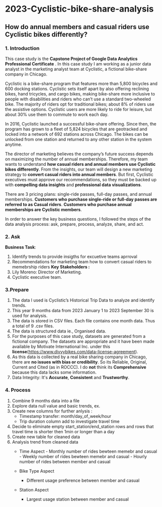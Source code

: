 # 2023-Cyclistic-bike-share-analysis
## How do annual members and casual riders use Cyclistic bikes differently?

### 1. Introduction 

This case study is the **Capstone Project of Google Data Analytics Professional Certificate** . In this case study I am working as a junior data analyst in the marketing analyst team at Cyclistic, a fictional bike-share company in Chicago.

Cyclistic is a bike-share program that features more than 5,800 bicycles and 600 docking stations. Cyclistic sets itself apart by also offering reclining bikes, hand tricycles, and cargo bikes, making bike-share more inclusive to people with disabilities and riders who can’t use a standard two-wheeled bike. The majority of riders opt for traditional bikes; about 8% of riders use the assistive options. Cyclistic users are more likely to ride for leisure, but about 30% use them to commute to work each day.

In 2016, Cyclistic launched a successful bike-share offering. Since then, the program has grown to a fleet of 5,824 bicycles that are geotracked and locked into a network of 692 stations across Chicago. The bikes can be unlocked from one station and returned to any other station in the system anytime.

The director of marketing believes the company’s future success depends on maximizing the number of annual memberships. Therefore, my team wants to understand **how casual riders and annual members use Cyclistic bikes differently**. From the insights, our team will design a new marketing strategy to **convert casual riders into annual members**. But first, Cyclistic executives must approve our recommendations, so they must be backed up with **compelling data insights** and **professional data visualizations**.

There are 3 pricing plans: single-ride passes, full-day passes, and annual memberships. **Customers who purchase single-ride or full-day passes are referred to as Casual riders**. **Customers who purchase annual memberships are Cyclistic members**.

In order to answer the key business questions, I followed the steps of the data analysis process: ask, prepare, process, analyze, share, and act.

### 2. Ask

**Business Task**: 
  1. Identify trends to provide insigths for excuetive teams aprroval
  2. Recommendations for marketing team how to convert casual riders to memebrship riders
**Key Stakeholders :**
  1. Lily Moreno: Director of Marketing.
  2. Cyclistic executive team.


### 3.Prepare

  1. The data I used is Cyclistic’s Historical Trip Data to analyze and identify trends.
  2. This year 9 months data from 2023 January 1 to 2023 September 30 is used for analysis.
  3. The data is stored in CSV files. Each file contains one month data. Thus a total of 9 .csv files.
  4. The data is structured data ie., Organised data.
  5. For the purposes of this case study, datasets are generated from a fictional company. The datasets are appropriate and it have been made available by Motivate International Inc. under this **license**(https://www.divvybikes.com/data-license-agreement).
  6. As this data is collected by a real bike sharing company in Chicago, there are **no issues with bias or credibility**. So its Reliable, Original, Current and Cited (as in ROCCC). I do **not** think its **Comprehensive** because this data lacks some information.
  7. Data Integrity: It's **Accurate**, **Consistent** and **Trustworthy**.

### 4. Process
  1. Combine 9 months data into a file
  2. Explore data null value and basic trends, ex.
  3. Create new columns for further anlysis :
      * Timestamp transfer: month/day_of_week/hour
      * Trip duration column add to investigate travel time
  4. Decide to eliminate empty start_station/end_station rows and rows that travel time is shorter then 1min or longer than a day
  5. Create new table for cleaned data
  6. Analysis trend from cleaned data
       -  Time Aspect
         -  Monthly number of rides bewteen memebr and casual
         -  Weekly number of rides bewteen memebr and casual
         -  Hourly number of rides between member and casual
          
       - Bike Type Aspect
         - Different usage preference between member and casual
     
       - Station Aspect
         - Largest usage station between member and casual
